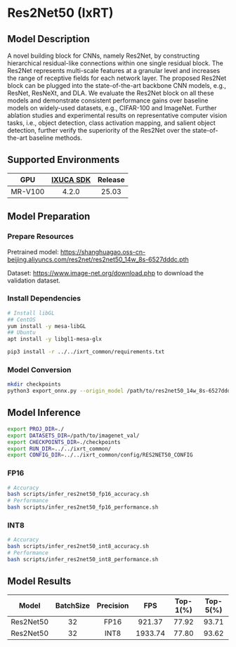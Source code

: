 # Res2Net50 (IxRT)

## Model Description

A novel building block for CNNs, namely Res2Net, by constructing hierarchical residual-like connections within one single residual block. The Res2Net represents multi-scale features at a granular level and increases the range of receptive fields for each network layer. The proposed Res2Net block can be plugged into the state-of-the-art backbone CNN models, e.g., ResNet, ResNeXt, and DLA. We evaluate the Res2Net block on all these models and demonstrate consistent performance gains over baseline models on widely-used datasets, e.g., CIFAR-100 and ImageNet. Further ablation studies and experimental results on representative computer vision tasks, i.e., object detection, class activation mapping, and salient object detection, further verify the superiority of the Res2Net over the state-of-the-art baseline methods.

## Supported Environments

| GPU    | [IXUCA SDK](https://gitee.com/deep-spark/deepspark#%E5%A4%A9%E6%95%B0%E6%99%BA%E7%AE%97%E8%BD%AF%E4%BB%B6%E6%A0%88-ixuca) | Release |
| :----: | :----: | :----: |
| MR-V100 | 4.2.0     |  25.03  |

## Model Preparation

### Prepare Resources

Pretrained model: <https://shanghuagao.oss-cn-beijing.aliyuncs.com/res2net/res2net50_14w_8s-6527dddc.pth>

Dataset: <https://www.image-net.org/download.php> to download the validation dataset.

### Install Dependencies

```bash
# Install libGL
## CentOS
yum install -y mesa-libGL
## Ubuntu
apt install -y libgl1-mesa-glx

pip3 install -r ../../ixrt_common/requirements.txt
```

### Model Conversion

```bash
mkdir checkpoints
python3 export_onnx.py --origin_model /path/to/res2net50_14w_8s-6527dddc.pth --output_model checkpoints/res2net50.onnx
```

## Model Inference

```bash
export PROJ_DIR=./
export DATASETS_DIR=/path/to/imagenet_val/
export CHECKPOINTS_DIR=./checkpoints
export RUN_DIR=../../ixrt_common/
export CONFIG_DIR=../../ixrt_common/config/RES2NET50_CONFIG
```

### FP16

```bash
# Accuracy
bash scripts/infer_res2net50_fp16_accuracy.sh
# Performance
bash scripts/infer_res2net50_fp16_performance.sh
```

### INT8

```bash
# Accuracy
bash scripts/infer_res2net50_int8_accuracy.sh
# Performance
bash scripts/infer_res2net50_int8_performance.sh
```

## Model Results

| Model     | BatchSize | Precision | FPS     | Top-1(%) | Top-5(%) |
| :----: | :----: | :----: | :----: | :----: | :----: |
| Res2Net50 | 32        | FP16      | 921.37  | 77.92    | 93.71    |
| Res2Net50 | 32        | INT8      | 1933.74 | 77.80    | 93.62    |
